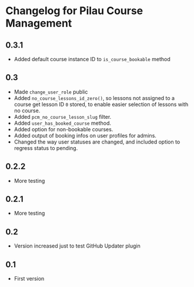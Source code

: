 # Changelog for Pilau Course Management

## 0.3.1
* Added default course instance ID to `is_course_bookable` method

## 0.3
* Made `change_user_role` public
* Added `no_course_lessons_id_zero()`, so lessons not assigned to a course get lesson ID `0` stored, to enable easier selection of lessons with no course.
* Added `pcm_no_course_lesson_slug` filter.
* Added `user_has_booked_course` method.
* Added option for non-bookable courses.
* Added output of booking infos on user profiles for admins.
* Changed the way user statuses are changed, and included option to regress status to pending.

## 0.2.2
* More testing

## 0.2.1
* More testing

## 0.2
* Version increased just to test GitHub Updater plugin

## 0.1
* First version

